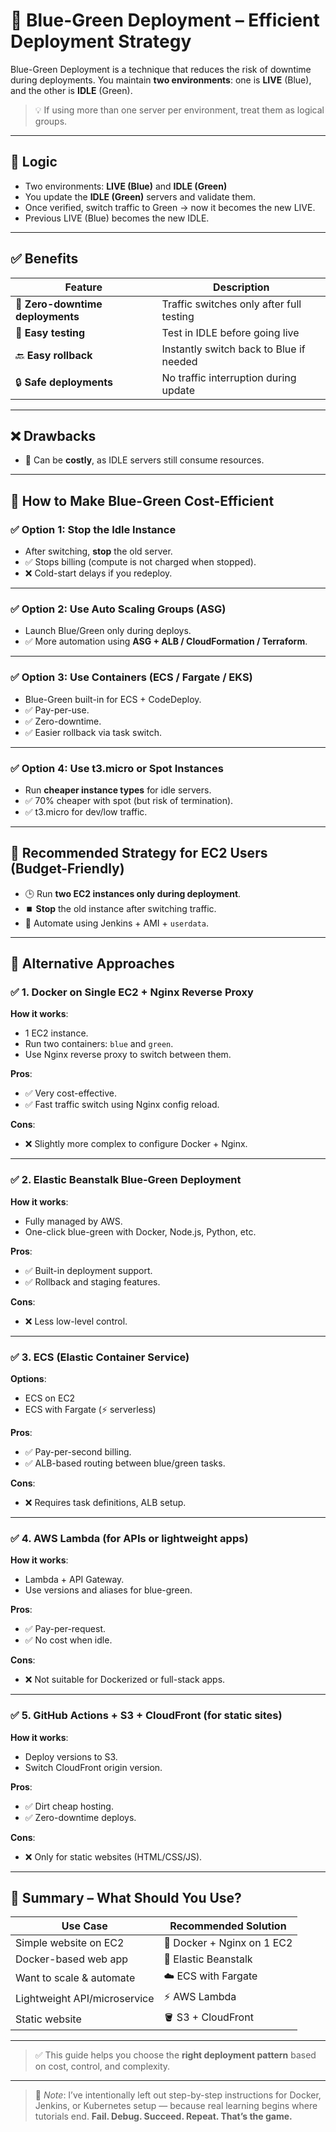 # 🚀 Blue-Green Deployment – Efficient Deployment Strategy

Blue-Green Deployment is a technique that reduces the risk of downtime during deployments. You maintain **two environments**: one is **LIVE** (Blue), and the other is **IDLE** (Green).

> 💡 If using more than one server per environment, treat them as logical groups.

---

## 🔁 Logic

- Two environments: **LIVE (Blue)** and **IDLE (Green)**
- You update the **IDLE (Green)** servers and validate them.
- Once verified, switch traffic to Green → now it becomes the new LIVE.
- Previous LIVE (Blue) becomes the new IDLE.
  
---

## ✅ Benefits

| Feature | Description |
|--------|-------------|
| 🔁 **Zero-downtime deployments** | Traffic switches only after full testing |
| 🧪 **Easy testing** | Test in IDLE before going live |
| 🔙 **Easy rollback** | Instantly switch back to Blue if needed |
| 🔒 **Safe deployments** | No traffic interruption during update |

---

## ❌ Drawbacks

- 💸 Can be **costly**, as IDLE servers still consume resources.

---

## 💸 How to Make Blue-Green Cost-Efficient

### ✅ Option 1: Stop the Idle Instance
- After switching, **stop** the old server.
- ✅ Stops billing (compute is not charged when stopped).
- ❌ Cold-start delays if you redeploy.

---

### ✅ Option 2: Use Auto Scaling Groups (ASG)
- Launch Blue/Green only during deploys.
- ✅ More automation using **ASG + ALB / CloudFormation / Terraform**.

---

### ✅ Option 3: Use Containers (ECS / Fargate / EKS)
- Blue-Green built-in for ECS + CodeDeploy.
- ✅ Pay-per-use.
- ✅ Zero-downtime.
- ✅ Easier rollback via task switch.

---

### ✅ Option 4: Use t3.micro or Spot Instances
- Run **cheaper instance types** for idle servers.
- ✅ 70% cheaper with spot (but risk of termination).
- ✅ t3.micro for dev/low traffic.

---

## 🔧 Recommended Strategy for EC2 Users (Budget-Friendly)

- 🕒 Run **two EC2 instances only during deployment**.
- ⏹️ **Stop** the old instance after switching traffic.
- 🧰 Automate using Jenkins + AMI + `userdata`.

---

## 🧪 Alternative Approaches

### ✅ 1. Docker on Single EC2 + Nginx Reverse Proxy

**How it works**:
- 1 EC2 instance.
- Run two containers: `blue` and `green`.
- Use Nginx reverse proxy to switch between them.

**Pros**:
- ✅ Very cost-effective.
- ✅ Fast traffic switch using Nginx config reload.

**Cons**:
- ❌ Slightly more complex to configure Docker + Nginx.

---

### ✅ 2. Elastic Beanstalk Blue-Green Deployment

**How it works**:
- Fully managed by AWS.
- One-click blue-green with Docker, Node.js, Python, etc.

**Pros**:
- ✅ Built-in deployment support.
- ✅ Rollback and staging features.

**Cons**:
- ❌ Less low-level control.

---

### ✅ 3. ECS (Elastic Container Service)

**Options**:
- ECS on EC2
- ECS with Fargate (⚡ serverless)

**Pros**:
- ✅ Pay-per-second billing.
- ✅ ALB-based routing between blue/green tasks.

**Cons**:
- ❌ Requires task definitions, ALB setup.

---

### ✅ 4. AWS Lambda (for APIs or lightweight apps)

**How it works**:
- Lambda + API Gateway.
- Use versions and aliases for blue-green.

**Pros**:
- ✅ Pay-per-request.
- ✅ No cost when idle.

**Cons**:
- ❌ Not suitable for Dockerized or full-stack apps.

---

### ✅ 5. GitHub Actions + S3 + CloudFront (for static sites)

**How it works**:
- Deploy versions to S3.
- Switch CloudFront origin version.

**Pros**:
- ✅ Dirt cheap hosting.
- ✅ Zero-downtime deploys.

**Cons**:
- ❌ Only for static websites (HTML/CSS/JS).

---

## 🧠 Summary – What Should You Use?

| Use Case | Recommended Solution |
|----------|-----------------------|
| Simple website on EC2 | 🐳 Docker + Nginx on 1 EC2 |
| Docker-based web app | 🚀 Elastic Beanstalk |
| Want to scale & automate | ☁️ ECS with Fargate |
| Lightweight API/microservice | ⚡ AWS Lambda |
| Static website | 🪣 S3 + CloudFront |

---

> ✅ This guide helps you choose the **right deployment pattern** based on cost, control, and complexity.

---

> 🧠 *Note*: I’ve intentionally left out step-by-step instructions for Docker, Jenkins, or Kubernetes setup — because real learning begins where tutorials end. **Fail. Debug. Succeed. Repeat. That’s the game.**

